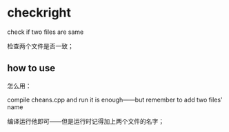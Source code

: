 # checkright
check if two files are same

检查两个文件是否一致；

## how to use

怎么用：

compile cheans.cpp and run it is enough——but remember to add two files' name

编译运行他即可——但是运行时记得加上两个文件的名字；
